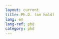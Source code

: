 ```yaml
---
layout: current
title: Ph.D. (on hold)
lang: en
lang-ref: phd
category: phd
---
```


<!-- I'm preparing a Ph.D. on audio source separation for music. This project is currently on hiatus. -->
